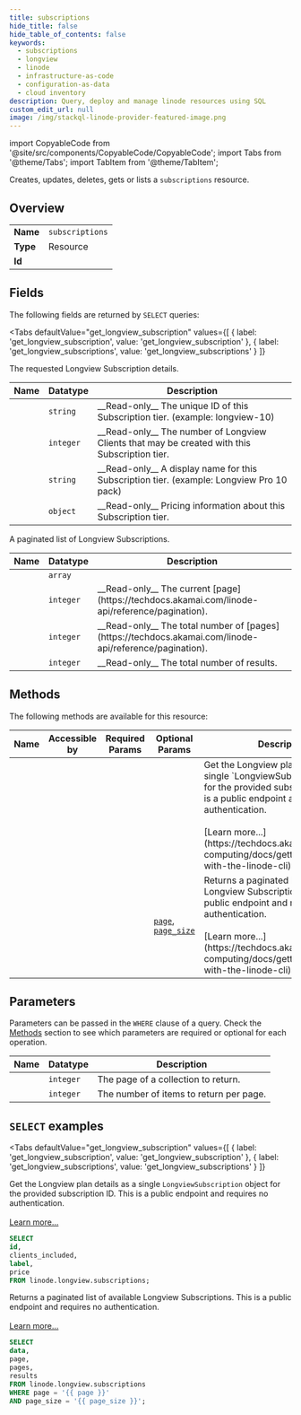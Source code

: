 ```yaml
--- 
title: subscriptions
hide_title: false
hide_table_of_contents: false
keywords:
  - subscriptions
  - longview
  - linode
  - infrastructure-as-code
  - configuration-as-data
  - cloud inventory
description: Query, deploy and manage linode resources using SQL
custom_edit_url: null
image: /img/stackql-linode-provider-featured-image.png
---
```


import CopyableCode from '@site/src/components/CopyableCode/CopyableCode';
import Tabs from '@theme/Tabs';
import TabItem from '@theme/TabItem';

Creates, updates, deletes, gets or lists a <code>subscriptions</code> resource.

## Overview
<table><tbody>
<tr><td><b>Name</b></td><td><code>subscriptions</code></td></tr>
<tr><td><b>Type</b></td><td>Resource</td></tr>
<tr><td><b>Id</b></td><td><CopyableCode code="linode.longview.subscriptions" /></td></tr>
</tbody></table>

## Fields

The following fields are returned by `SELECT` queries:

<Tabs
    defaultValue="get_longview_subscription"
    values={[
        { label: 'get_longview_subscription', value: 'get_longview_subscription' },
        { label: 'get_longview_subscriptions', value: 'get_longview_subscriptions' }
    ]}
>
<TabItem value="get_longview_subscription">

The requested Longview Subscription details.

<table>
<thead>
    <tr>
    <th>Name</th>
    <th>Datatype</th>
    <th>Description</th>
    </tr>
</thead>
<tbody>
<tr>
    <td><CopyableCode code="id" /></td>
    <td><code>string</code></td>
    <td>__Read-only__ The unique ID of this Subscription tier. (example: longview-10)</td>
</tr>
<tr>
    <td><CopyableCode code="clients_included" /></td>
    <td><code>integer</code></td>
    <td>__Read-only__ The number of Longview Clients that may be created with this Subscription tier.</td>
</tr>
<tr>
    <td><CopyableCode code="label" /></td>
    <td><code>string</code></td>
    <td>__Read-only__ A display name for this Subscription tier. (example: Longview Pro 10 pack)</td>
</tr>
<tr>
    <td><CopyableCode code="price" /></td>
    <td><code>object</code></td>
    <td>__Read-only__ Pricing information about this Subscription tier.</td>
</tr>
</tbody>
</table>
</TabItem>
<TabItem value="get_longview_subscriptions">

A paginated list of Longview Subscriptions.

<table>
<thead>
    <tr>
    <th>Name</th>
    <th>Datatype</th>
    <th>Description</th>
    </tr>
</thead>
<tbody>
<tr>
    <td><CopyableCode code="data" /></td>
    <td><code>array</code></td>
    <td></td>
</tr>
<tr>
    <td><CopyableCode code="page" /></td>
    <td><code>integer</code></td>
    <td>__Read-only__ The current [page](https://techdocs.akamai.com/linode-api/reference/pagination).</td>
</tr>
<tr>
    <td><CopyableCode code="pages" /></td>
    <td><code>integer</code></td>
    <td>__Read-only__ The total number of [pages](https://techdocs.akamai.com/linode-api/reference/pagination).</td>
</tr>
<tr>
    <td><CopyableCode code="results" /></td>
    <td><code>integer</code></td>
    <td>__Read-only__ The total number of results.</td>
</tr>
</tbody>
</table>
</TabItem>
</Tabs>

## Methods

The following methods are available for this resource:

<table>
<thead>
    <tr>
    <th>Name</th>
    <th>Accessible by</th>
    <th>Required Params</th>
    <th>Optional Params</th>
    <th>Description</th>
    </tr>
</thead>
<tbody>
<tr>
    <td><a href="#get_longview_subscription"><CopyableCode code="get_longview_subscription" /></a></td>
    <td><CopyableCode code="select" /></td>
    <td></td>
    <td></td>
    <td>Get the Longview plan details as a single `LongviewSubscription` object for the provided subscription ID. This is a public endpoint and requires no authentication.<br /><br />[Learn more...](https://techdocs.akamai.com/cloud-computing/docs/getting-started-with-the-linode-cli)</td>
</tr>
<tr>
    <td><a href="#get_longview_subscriptions"><CopyableCode code="get_longview_subscriptions" /></a></td>
    <td><CopyableCode code="select" /></td>
    <td></td>
    <td><a href="#parameter-page"><code>page</code></a>, <a href="#parameter-page_size"><code>page_size</code></a></td>
    <td>Returns a paginated list of available Longview Subscriptions. This is a public endpoint and requires no authentication.<br /><br />[Learn more...](https://techdocs.akamai.com/cloud-computing/docs/getting-started-with-the-linode-cli)</td>
</tr>
</tbody>
</table>

## Parameters

Parameters can be passed in the `WHERE` clause of a query. Check the [Methods](#methods) section to see which parameters are required or optional for each operation.

<table>
<thead>
    <tr>
    <th>Name</th>
    <th>Datatype</th>
    <th>Description</th>
    </tr>
</thead>
<tbody>
<tr id="parameter-page">
    <td><CopyableCode code="page" /></td>
    <td><code>integer</code></td>
    <td>The page of a collection to return.</td>
</tr>
<tr id="parameter-page_size">
    <td><CopyableCode code="page_size" /></td>
    <td><code>integer</code></td>
    <td>The number of items to return per page.</td>
</tr>
</tbody>
</table>

## `SELECT` examples

<Tabs
    defaultValue="get_longview_subscription"
    values={[
        { label: 'get_longview_subscription', value: 'get_longview_subscription' },
        { label: 'get_longview_subscriptions', value: 'get_longview_subscriptions' }
    ]}
>
<TabItem value="get_longview_subscription">

Get the Longview plan details as a single `LongviewSubscription` object for the provided subscription ID. This is a public endpoint and requires no authentication.<br /><br />[Learn more...](https://techdocs.akamai.com/cloud-computing/docs/getting-started-with-the-linode-cli)

```sql
SELECT
id,
clients_included,
label,
price
FROM linode.longview.subscriptions;
```
</TabItem>
<TabItem value="get_longview_subscriptions">

Returns a paginated list of available Longview Subscriptions. This is a public endpoint and requires no authentication.<br /><br />[Learn more...](https://techdocs.akamai.com/cloud-computing/docs/getting-started-with-the-linode-cli)

```sql
SELECT
data,
page,
pages,
results
FROM linode.longview.subscriptions
WHERE page = '{{ page }}'
AND page_size = '{{ page_size }}';
```
</TabItem>
</Tabs>
